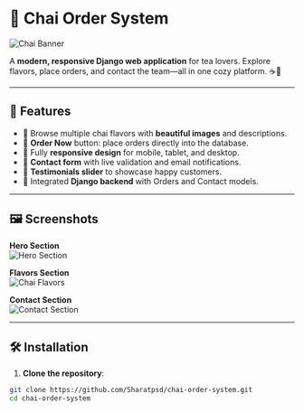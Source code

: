 # 🍵 Chai Order System

![Chai Banner](https://drive.google.com/uc?export=view&id=16_PpBlcL6r9YygV8mFB0pwF-AmHMHKsb)

A **modern, responsive Django web application** for tea lovers. Explore flavors, place orders, and contact the team—all in one cozy platform. ☕💛

---

## 🚀 Features

- 🌟 Browse multiple chai flavors with **beautiful images** and descriptions.  
- 🛒 **Order Now** button: place orders directly into the database.  
- 📱 Fully **responsive design** for mobile, tablet, and desktop.  
- 📝 **Contact form** with live validation and email notifications.  
- 💬 **Testimonials slider** to showcase happy customers.  
- 🔗 Integrated **Django backend** with Orders and Contact models.  

---

## 🖼️ Screenshots

**Hero Section**  
![Hero Section](https://drive.google.com/uc?export=view&id=1Q78rcnkQsxs9d4c2O1W_ko0Rtg2eOhk6)

**Flavors Section**  
![Chai Flavors](https://drive.google.com/uc?export=view&id=1TMqAruWGIaTsfacGX6HMDhXKlpjte1MV)

**Contact Section**  
![Contact Section](https://drive.google.com/uc?export=view&id=1u2loSJZ4l90mXFSKVcSKry2_Z0qifoX9)

---

## 🛠️ Installation

1. **Clone the repository**:

```bash
git clone https://github.com/Sharatpsd/chai-order-system.git
cd chai-order-system
